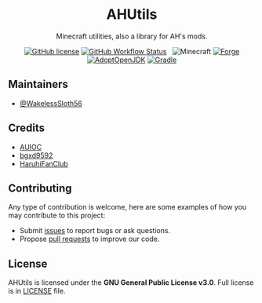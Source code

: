 <h1 align="center">AHUtils</h1>

<div align="center">

Minecraft utilities, also a library for AH's mods.

[![GitHub license](https://img.shields.io/github/license/WakelessSloth56/ahutils-mod?style=flat-square)](/LICENSE)
[![GitHub Workflow Status](https://img.shields.io/github/workflow/status/WakelessSloth56/ahutils-mod/gradle-ci?style=flat-square)](https://github.com/WakelessSloth56/ahutils-mod/actions)
&nbsp;
![Minecraft](https://img.shields.io/static/v1?label=Minecraft&message=1.16.5&color=00aa00&style=flat-square)
[![Forge](https://img.shields.io/static/v1?label=Forge&message=36.2.4&color=e04e14&logo=Conda-Forge&style=flat-square)](http://files.minecraftforge.net/net/minecraftforge/forge/index_1.16.5.html)
[![AdoptOpenJDK](https://img.shields.io/static/v1?label=AdoptOpenJDK&message=16.0.2%2B7&color=brightgreen&logo=java&style=flat-square)](https://adoptopenjdk.net/?variant=openjdk16&jvmVariant=hotspot)
[![Gradle](https://img.shields.io/static/v1?label=Gradle&message=7.1.1&color=brightgreen&logo=gradle&style=flat-square)](https://docs.gradle.org/7.1.1/release-notes.html)

</div>

## Maintainers

* [@WakelessSloth56](https://github.com/WakelessSloth56)

## Credits

* [AUIOC](https://www.auioc.com)
* [bgxd9592](https://github.com/bgxd9592)
* [HaruhiFanClub](https://github.com/HaruhiFanClub)

## Contributing

Any type of contribution is welcome, here are some examples of how you may contribute to this project:

* Submit [issues](https://github.com/WakelessSloth56/ahutils-mod/issues) to report bugs or ask questions.
* Propose [pull requests](https://github.com/WakelessSloth56/ahutils-mod/pulls) to improve our code.

## License

AHUtils is licensed under the **GNU General Public License v3.0**.
Full license is in [LICENSE](/LICENSE) file.
